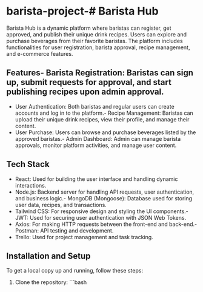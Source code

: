 # barista-project-# Barista Hub
Barista Hub is a dynamic platform where baristas can register, get approved, and publish their unique drink recipes. Users can explore and purchase beverages from their favorite baristas. The platform includes functionalities for user registration, barista approval, recipe management, and e-commerce features.
## Features- Barista Registration: Baristas can sign up, submit requests for approval, and start publishing recipes upon admin approval.
- User Authentication: Both baristas and regular users can create accounts and log in to the platform.- Recipe Management: Baristas can upload their unique drink recipes, view their profile, and manage their content.
- User Purchase: Users can browse and purchase beverages listed by the approved baristas.- Admin Dashboard: Admin can manage barista approvals, monitor platform activities, and manage user content.
## Tech Stack
- React: Used for building the user interface and handling dynamic interactions.
- Node.js: Backend server for handling API requests, user authentication, and business logic.- MongoDB (Mongoose): Database used for storing user data, recipes, and transactions.
- Tailwind CSS: For responsive design and styling the UI components.- JWT: Used for securing user authentication with JSON Web Tokens.
- Axios: For making HTTP requests between the front-end and back-end.- Postman: API testing and development.
- Trello: Used for project management and task tracking.
## Installation and Setup
To get a local copy up and running, follow these steps:
1. Clone the repository:   ```bash
  

